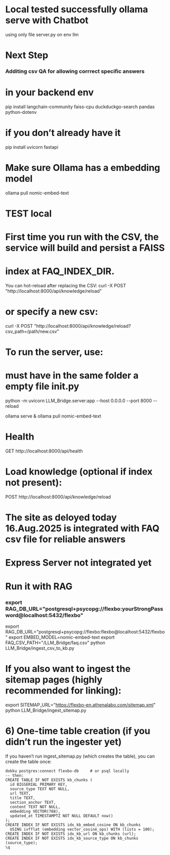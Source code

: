 # Local tested successfully ollama serve with Chatbot
using only file server.py on env llm

# Next Step
### Additing csv QA for allowing corrrect specific answers 

# in your backend env
pip install langchain-community faiss-cpu duckduckgo-search pandas python-dotenv
# if you don’t already have it
pip install uvicorn fastapi

# Make sure Ollama has a embedding model
ollama pull nomic-embed-text

# TEST local
# First time you run with the CSV, the service will build and persist a FAISS
# index at FAQ_INDEX_DIR.
You can hot-reload after replacing the CSV:
curl -X POST "http://localhost:8000/api/knowledge/reload"
# or specify a new csv:
curl -X POST "http://localhost:8000/api/knowledge/reload?csv_path=/path/new.csv"

# To run the server, use:
# must have in the same folder a empty file __init__.py
python -m uvicorn LLM_Bridge.server:app --host 0.0.0.0 --port 8000 --reload

ollama serve &
ollama pull nomic-embed-text


# Health
GET http://localhost:8000/api/health

# Load knowledge (optional if index not present):
POST http://localhost:8000/api/knowledge/reload

# The site as deloyed today 16.Aug.2025 is integrated with FAQ csv file for reliable answers

# Express Server not integrated yet

# Run it with RAG

### export RAG_DB_URL="postgresql+psycopg://flexbo:yourStrongPassword@localhost:5432/flexbo"

export RAG_DB_URL="postgresql+psycopg://flexbo:flexbo@localhost:5432/flexbo"
export EMBED_MODEL=nomic-embed-text
export FAQ_CSV_PATH="/LLM_Bridge/faq.csv"
python LLM_Bridge/ingest_csv_to_kb.py

# If you also want to ingest the sitemap pages (highly recommended for linking):
export SITEMAP_URL="https://flexbo-en.athenalabo.com/sitemap.xml"
python LLM_Bridge/ingest_sitemap.py


# 6) One-time table creation (if you didn’t run the ingester yet)

If you haven’t run ingest_sitemap.py (which creates the table), you can create the table once:


```
dokku postgres:connect flexbo-db     # or psql locally
-- then:
CREATE TABLE IF NOT EXISTS kb_chunks (
  id BIGSERIAL PRIMARY KEY,
  source_type TEXT NOT NULL,
  url TEXT,
  title TEXT,
  section_anchor TEXT,
  content TEXT NOT NULL,
  embedding VECTOR(768),
  updated_at TIMESTAMPTZ NOT NULL DEFAULT now()
);
CREATE INDEX IF NOT EXISTS idx_kb_embed_cosine ON kb_chunks
  USING ivfflat (embedding vector_cosine_ops) WITH (lists = 100);
CREATE INDEX IF NOT EXISTS idx_kb_url ON kb_chunks (url);
CREATE INDEX IF NOT EXISTS idx_kb_source_type ON kb_chunks (source_type);
\q

```

